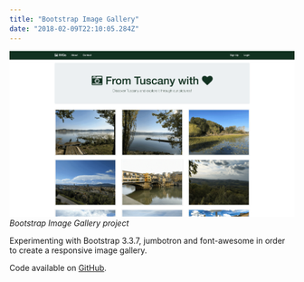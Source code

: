 ```yaml
---
title: "Bootstrap Image Gallery"
date: "2018-02-09T22:10:05.284Z"
---
```


![Bootstrap Image Gallery project](1.png)
_Bootstrap Image Gallery project_

Experimenting with Bootstrap 3.3.7, jumbotron and font-awesome in order to create a responsive image gallery.

Code available on [GitHub](https://github.com/eneax/Bootstrap_Image_Gallery).
